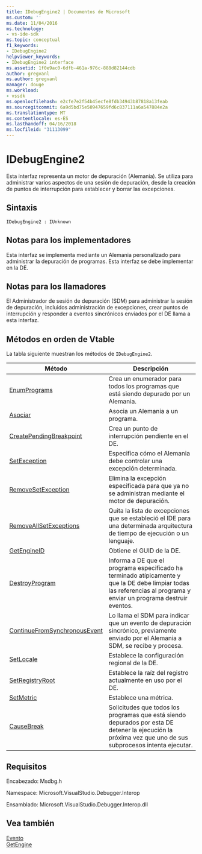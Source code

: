 ```yaml
---
title: IDebugEngine2 | Documentos de Microsoft
ms.custom: ''
ms.date: 11/04/2016
ms.technology:
- vs-ide-sdk
ms.topic: conceptual
f1_keywords:
- IDebugEngine2
helpviewer_keywords:
- IDebugEngine2 interface
ms.assetid: 1f0e9ac0-6dfb-461a-976c-888d82144cdb
author: gregvanl
ms.author: gregvanl
manager: douge
ms.workload:
- vssdk
ms.openlocfilehash: e2cfe7e2f54b45ecfe8fdb34943b87818a13feab
ms.sourcegitcommit: 6a9d5bd75e50947659fd6c837111a6a547884e2a
ms.translationtype: MT
ms.contentlocale: es-ES
ms.lasthandoff: 04/16/2018
ms.locfileid: "31113099"
---
```

# <a name="idebugengine2"></a>IDebugEngine2
Esta interfaz representa un motor de depuración (Alemania). Se utiliza para administrar varios aspectos de una sesión de depuración, desde la creación de puntos de interrupción para establecer y borrar las excepciones.  
  
## <a name="syntax"></a>Sintaxis  
  
```  
IDebugEngine2 : IUnknown  
```  
  
## <a name="notes-for-implementers"></a>Notas para los implementadores  
 Esta interfaz se implementa mediante un Alemania personalizado para administrar la depuración de programas. Esta interfaz se debe implementar en la DE.  
  
## <a name="notes-for-callers"></a>Notas para los llamadores  
 El Administrador de sesión de depuración (SDM) para administrar la sesión de depuración, incluidos administración de excepciones, crear puntos de interrupción y responder a eventos sincrónicos enviados por el DE llama a esta interfaz.  
  
## <a name="methods-in-vtable-order"></a>Métodos en orden de Vtable  
 La tabla siguiente muestran los métodos de `IDebugEngine2`.  
  
|Método|Descripción|  
|------------|-----------------|  
|[EnumPrograms](../../../extensibility/debugger/reference/idebugengine2-enumprograms.md)|Crea un enumerador para todos los programas que está siendo depurado por un Alemania.|  
|[Asociar](../../../extensibility/debugger/reference/idebugengine2-attach.md)|Asocia un Alemania a un programa.|  
|[CreatePendingBreakpoint](../../../extensibility/debugger/reference/idebugengine2-creatependingbreakpoint.md)|Crea un punto de interrupción pendiente en el DE.|  
|[SetException](../../../extensibility/debugger/reference/idebugengine2-setexception.md)|Especifica cómo el Alemania debe controlar una excepción determinada.|  
|[RemoveSetException](../../../extensibility/debugger/reference/idebugengine2-removesetexception.md)|Elimina la excepción especificada para que ya no se administran mediante el motor de depuración.|  
|[RemoveAllSetExceptions](../../../extensibility/debugger/reference/idebugengine2-removeallsetexceptions.md)|Quita la lista de excepciones que se estableció el IDE para una determinada arquitectura de tiempo de ejecución o un lenguaje.|  
|[GetEngineID](../../../extensibility/debugger/reference/idebugengine2-getengineid.md)|Obtiene el GUID de la DE.|  
|[DestroyProgram](../../../extensibility/debugger/reference/idebugengine2-destroyprogram.md)|Informa a DE que el programa especificado ha terminado atípicamente y que la DE debe limpiar todas las referencias al programa y enviar un programa destruir eventos.|  
|[ContinueFromSynchronousEvent](../../../extensibility/debugger/reference/idebugengine2-continuefromsynchronousevent.md)|Lo llama el SDM para indicar que un evento de depuración sincrónico, previamente enviado por el Alemania a SDM, se recibe y procesa.|  
|[SetLocale](../../../extensibility/debugger/reference/idebugengine2-setlocale.md)|Establece la configuración regional de la DE.|  
|[SetRegistryRoot](../../../extensibility/debugger/reference/idebugengine2-setregistryroot.md)|Establece la raíz del registro actualmente en uso por el DE.|  
|[SetMetric](../../../extensibility/debugger/reference/idebugengine2-setmetric.md)|Establece una métrica.|  
|[CauseBreak](../../../extensibility/debugger/reference/idebugengine2-causebreak.md)|Solicitudes que todos los programas que está siendo depurados por esta DE detener la ejecución la próxima vez que uno de sus subprocesos intenta ejecutar.|  
  
## <a name="requirements"></a>Requisitos  
 Encabezado: Msdbg.h  
  
 Namespace: Microsoft.VisualStudio.Debugger.Interop  
  
 Ensamblado: Microsoft.VisualStudio.Debugger.Interop.dll  
  
## <a name="see-also"></a>Vea también  
 [Evento](../../../extensibility/debugger/reference/idebugeventcallback2-event.md)   
 [GetEngine](../../../extensibility/debugger/reference/idebugenginecreateevent2-getengine.md)